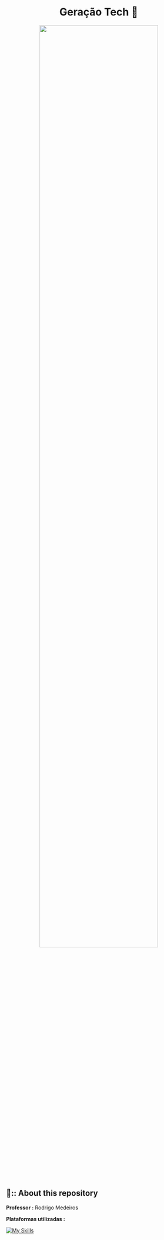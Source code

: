 
<div align="center">
    <h1> Geração Tech 🛜 </h1>
</div>

<div align="center">
<img width="80%" src="https://www.google.com/imgres?q=gera%C3%A7ao%20tech&imgurl=https%3A%2F%2Fwww.ceara.gov.br%2Fwp-content%2Fuploads%2F2024%2F04%2FIMG_2054.jpg&imgrefurl=https%3A%2F%2Fwww.ceara.gov.br%2F2024%2F04%2F11%2Fprojeto-geracao-tech-capacitara-1-000-jovens-cearenses-na-area-da-tecnologia%2F&docid=Z91YshghO9sdlM&tbnid=syI27WuAbFODHM&vet=12ahUKEwjHxc2lhbqMAxW_HrkGHdypE98QM3oECGIQAA..i&w=854&h=567&hcb=2&ved=2ahUKEwjHxc2lhbqMAxW_HrkGHdypE98QM3oECGIQAA">

</div>

<div>
    <h2>📍:: About this repository</h2>
</div>

<strong> Professor :</strong> Rodrigo Medeiros

<strong> Plataformas utilizadas :</strong>

 [![My Skills](https://skillicons.dev/icons?i=js,html,css,vscode,mysql,react)](https://skillicons.dev)





